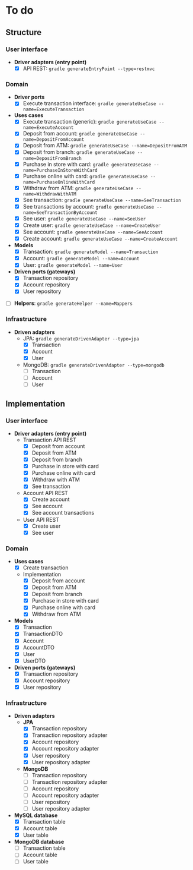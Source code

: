 # To do

## Structure

### User interface

  - **Driver adapters (entry point)**
      - [X] API REST: `gradle generateEntryPoint --type=restmvc`

### Domain

  - **Driver ports**
    - [X] Execute transaction interface: `gradle generateUseCase --name=ExecuteTransaction`
  - **Uses cases**
    - [X] Execute transaction (generic): `gradle generateUseCase --name=ExecuteAccount`
    - [X] Deposit from account: `gradle generateUseCase --name=DepositFromAccount`
    - [X] Deposit from ATM: `gradle generateUseCase --name=DepositFromATM`
    - [X] Deposit from branch: `gradle generateUseCase --name=DepositFromBranch`
    - [X] Purchase in store with card: `gradle generateUseCase --name=PurchaseInStoreWithCard`
    - [X] Purchase online with card: `gradle generateUseCase --name=PurchaseOnlineWithCard`
    - [X] Withdraw from ATM: `gradle generateUseCase --name=WithdrawWithATM`
    - [X] See transaction: `gradle generateUseCase --name=SeeTransaction`
    - [X] See transactions by account: `gradle generateUseCase --name=SeeTransactionByAccount`
    - [X] See user: `gradle generateUseCase --name=SeeUser`
    - [X] Create user: `gradle generateUseCase --name=CreateUser`
    - [X] See account: `gradle generateUseCase --name=SeeAccount`
    - [X] Create account: `gradle generateUseCase --name=CreateAccount`
  - **Models**
    - [X] Transaction: `gradle generateModel --name=Transaction`
    - [X] Account: `gradle generateModel --name=Account`
    - [X] User: `gradle generateModel --name=User`
  - **Driven ports (gateways)**
    - [X] Transaction repository
    - [X] Account repository
    - [X] User repository
- [ ] **Helpers**: `gradle generateHelper --name=Mappers`

### Infrastructure

- **Driven adapters**
  - JPA: `gradle generateDrivenAdapter --type=jpa`
    - [X] Transaction
    - [X] Account
    - [X] User
  - MongoDB: `gradle generateDrivenAdapter --type=mongodb`
    - [ ] Transaction
    - [ ] Account
    - [ ] User

## Implementation

### User interface

- **Driver adapters (entry point)**
    - Transaction API REST
      - [X] Deposit from account
      - [X] Deposit from ATM
      - [X] Deposit from branch
      - [X] Purchase in store with card
      - [X] Purchase online with card
      - [X] Withdraw with ATM
      - [X] See transaction
    - Account API REST
      - [X] Create account
      - [X] See account
      - [X] See account transactions
    - User API REST
      - [X] Create user
      - [X] See user

### Domain

- **Uses cases**
    - [X] Create transaction
    - Implementation
      - [X] Deposit from account
      - [X] Deposit from ATM
      - [X] Deposit from branch
      - [X] Purchase in store with card
      - [X] Purchase online with card
      - [X] Withdraw from ATM
- **Models**
    - [X] Transaction
    - [X] TransactionDTO
    - [X] Account
    - [X] AccountDTO
    - [X] User
    - [X] UserDTO
- **Driven ports (gateways)**
    - [X] Transaction repository
    - [X] Account repository
    - [X] User repository

### Infrastructure

- **Driven adapters**
    - **JPA**
        - [X] Transaction repository
        - [X] Transaction repository adapter
        - [X] Account repository
        - [X] Account repository adapter
        - [X] User repository
        - [X] User repository adapter
    - **MongoDB**
        - [ ] Transaction repository
        - [ ] Transaction repository adapter
        - [ ] Account repository
        - [ ] Account repository adapter
        - [ ] User repository
        - [ ] User repository adapter 

- **MySQL database**
  - [X] Transaction table
  - [X] Account table
  - [X] User table
- **MongoDB database**
  - [ ] Transaction table
  - [ ] Account table
  - [ ] User table
